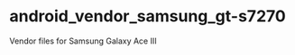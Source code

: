 android_vendor_samsung_gt-s7270
===============================

Vendor files for Samsung Galaxy Ace III

